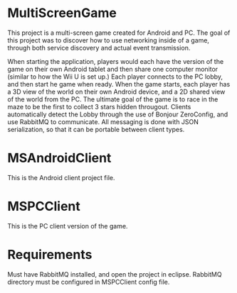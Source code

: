 MultiScreenGame
===============

This project is a multi-screen game created for Android and PC. The goal of this project was to discover how to use
networking inside of a game, through both service discovery and actual event transmission. 

When starting the application, players would each have the version of the game on their own Android tablet and then share
one computer monitor (similar to how the Wii U is set up.) Each player connects to the PC lobby, and then start he game when 
ready. When the game starts, each player has a 3D view of the world on their own Android device, and a 2D shared view of 
the world from the PC. The ultimate goal of the game is to race in the maze to be the first to collect 3 stars hidden througout.
Clients automatically detect the Lobby through the use of Bonjour ZeroConfig, and use RabbitMQ to communicate. All messaging is done with JSON serialization, so that it can be portable between client types.

MSAndroidClient
===============
This is the Android client project file.


MSPCClient
===============
This is the PC client version of the game.



Requirements
===============
Must have RabbitMQ installed, and open the project in eclipse. RabbitMQ directory must be configured in MSPCClient config file.

